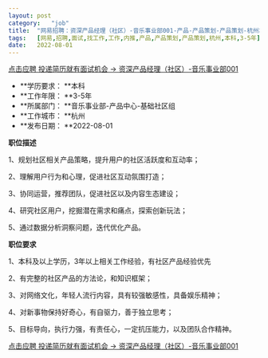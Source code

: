 ```yaml
---
layout:	post
category:	"job"
title:	"网易招聘：资深产品经理（社区）-音乐事业部001-产品-产品策划-产品策划-杭州本科3-5年"
tags:	[网易,招聘,面试,找工作,工作,内推,产品,产品策划,产品策划,杭州,本科,3-5年]
date:	2022-08-01
---
```


[点击应聘 投递简历就有面试机会 ->  资深产品经理（社区）-音乐事业部001](http://mobile.bole.netease.com/bole/boleDetail?id=38211&employeeId=346f03c3cda5f04c&key=all)



- **学历要求： **本科
- **工作年限： **3-5年
- **所属部门： **音乐事业部-产品中心-基础社区组
- **工作城市： **杭州
- **发布日期： **2022-08-01



**职位描述**

1、规划社区相关产品策略，提升用户的社区活跃度和互动率； 

2、理解用户行为和心理，促进社区互动氛围打造； 

3、协同运营，推荐团队，促进社区以及内容生态建设； 

4、研究社区用户，挖掘潜在需求和痛点，探索创新玩法；

5、通过数据分析洞察问题，迭代优化产品。



**职位要求**

1、本科及以上学历，3年以上相关工作经验，有社区产品经验优先 

2、有完整的社区产品的方法论，和知识框架；

3、对网络文化，年轻人流行内容，具有较强敏感性，具备娱乐精神；

4、对新事物保持好奇心，有自驱力，善于独立思考；

5、目标导向，执行力强，有责任心，一定抗压能力，以及团队合作精神。



[点击应聘 投递简历就有面试机会 ->  资深产品经理（社区）-音乐事业部001](http://mobile.bole.netease.com/bole/boleDetail?id=38211&employeeId=346f03c3cda5f04c&key=all)